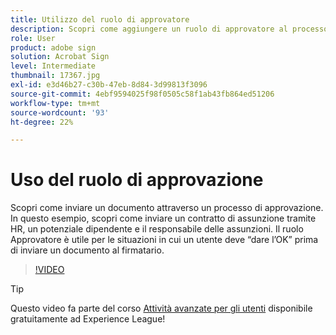 ```yaml
---
title: Utilizzo del ruolo di approvatore
description: Scopri come aggiungere un ruolo di approvatore al processo di approvazione del contratto
role: User
product: adobe sign
solution: Acrobat Sign
level: Intermediate
thumbnail: 17367.jpg
exl-id: e3d46b27-c30b-47eb-8d84-3d99813f3096
source-git-commit: 4ebf9594025f98f0505c58f1ab43fb864ed51206
workflow-type: tm+mt
source-wordcount: '93'
ht-degree: 22%

---
```


# Uso del ruolo di approvazione

Scopri come inviare un documento attraverso un processo di approvazione. In questo esempio, scopri come inviare un contratto di assunzione tramite HR, un potenziale dipendente e il responsabile delle assunzioni. Il ruolo Approvatore è utile per le situazioni in cui un utente deve “dare l’OK” prima di inviare un documento al firmatario.

>[!VIDEO](https://video.tv.adobe.com/v/343854?quality=12&learn=on&hidetitle=true)

>[!TIP]
>
>Questo video fa parte del corso [Attività avanzate per gli utenti](https://experienceleague.adobe.com/?recommended=Sign-U-1-2020.3) disponibile gratuitamente ad Experience League!


